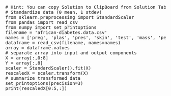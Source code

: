 <pre class="file" data-target="clipboard">
# Hint: You can copy Solution to ClipBoard from Solution Tab in Step 3
# Standardize data (0 mean, 1 stdev)
from sklearn.preprocessing import StandardScaler
from pandas import read_csv
from numpy import set_printoptions
filename = 'african-diabetes.data.csv'
names = ['preg', 'plas', 'pres', 'skin', 'test', 'mass', 'pedi', 'age', 'class']
dataframe = read_csv(filename, names=names)
array = dataframe.values
# separate array into input and output components
X = array[:,0:8]
Y = array[:,8]
scaler = StandardScaler().fit(X)
rescaledX = scaler.transform(X)
# summarize transformed data
set_printoptions(precision=3)
print(rescaledX[0:5,:])


</pre>
